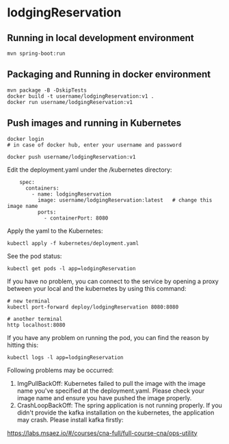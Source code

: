 # lodgingReservation

## Running in local development environment

```
mvn spring-boot:run
```

## Packaging and Running in docker environment

```
mvn package -B -DskipTests
docker build -t username/lodgingReservation:v1 .
docker run username/lodgingReservation:v1
```

## Push images and running in Kubernetes

```
docker login 
# in case of docker hub, enter your username and password

docker push username/lodgingReservation:v1
```

Edit the deployment.yaml under the /kubernetes directory:
```
    spec:
      containers:
        - name: lodgingReservation
          image: username/lodgingReservation:latest   # change this image name
          ports:
            - containerPort: 8080

```

Apply the yaml to the Kubernetes:
```
kubectl apply -f kubernetes/deployment.yaml
```

See the pod status:
```
kubectl get pods -l app=lodgingReservation
```

If you have no problem, you can connect to the service by opening a proxy between your local and the kubernetes by using this command:
```
# new terminal
kubectl port-forward deploy/lodgingReservation 8080:8080

# another terminal
http localhost:8080
```

If you have any problem on running the pod, you can find the reason by hitting this:
```
kubectl logs -l app=lodgingReservation
```

Following problems may be occurred:

1. ImgPullBackOff:  Kubernetes failed to pull the image with the image name you've specified at the deployment.yaml. Please check your image name and ensure you have pushed the image properly.
1. CrashLoopBackOff: The spring application is not running properly. If you didn't provide the kafka installation on the kubernetes, the application may crash. Please install kafka firstly:

https://labs.msaez.io/#/courses/cna-full/full-course-cna/ops-utility

